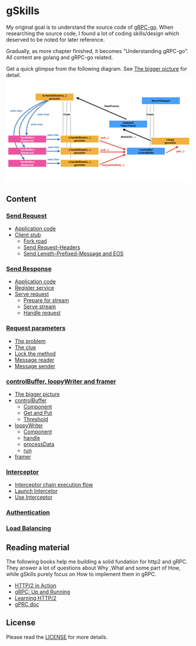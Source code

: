 # gSkills

My original goal is to understand the source code of [gRPC-go](https://github.com/grpc/grpc-go). When researching the source code, I found a lot of coding skills/design which deserved to be noted for later reference. 

Gradually, as more chapter finished, it becomes "Understanding gRPC-go". All content are golang and gRPC-go related. 

Get a quick glimpse from the following diagram. See  [The bigger picture](docs/control.md#the-bigger-picture) for detail.
![images.005](images/images.005.png)

## Content 
### [Send Request](docs/request.md)
* [Application code](docs/request.md#application-code)
* [Client stub](docs/request.md#client-stub)
  * [Fork road](docs/request.md#fork-road)
  * [Send Request-Headers](docs/request.md#send-request-headers)
  * [Send Length-Prefixed-Message and EOS](docs/request.md#send-length-prefixed-message-and-eos)
  
### [Send Response](docs/response.md)
* [Application code](docs/response.md#application-code)
* [Register service](docs/response.md#register-service)
* [Serve request](docs/response.md#serve-request)                                
  * [Prepare for stream](docs/response.md#prepare-for-stream)
  * [Serve stream](docs/response.md#serve-stream) 
  * [Handle request](docs/response.md#handle-request)

### [Request parameters](docs/parameters.md)
* [The problem](docs/parameters.md#the-problem)                                
* [The clue](docs/parameters.md#the-clue)                                
* [Lock the method](docs/parameters.md#lock-the-method)
* [Message reader](docs/parameters.md#message-reader)                                
* [Message sender](docs/parameters.md#message-sender)

### [controlBuffer, loopyWriter and framer](docs/control.md)
* [The bigger picture](docs/control.md#the-bigger-picture)                                
* [controlBuffer](docs/control.md#controlbuffer)                                
  * [Component](docs/control.md#component)
  * [Get and Put](docs/control.md#get-and-put)
  * [Threshold](docs/control.md#threshold)
* [loopyWriter](docs/control.md#loopywriter)                                
  * [Component](docs/control.md#component-1)
  * [handle](docs/control.md#handle)
  * [processData](docs/control.md#processdata)
  * [run](docs/control.md#run)
* [framer](docs/control.md#framer)                                

### [Interceptor](docs/interceptor.md)
* [Interceptor chain execution flow](docs/interceptor.md#interceptor-chain-execution-flow)   
* [Launch Intercetor](docs/interceptor.md#launch-interceptor)  
* [Use Interceptor](docs/interceptor.md#use-interceptor)

### [Authentication](docs/auth.md)

### [Load Balancing](docs/load.md)

## Reading material
The following books help me building a solid fundation for http2 and gRPC. They answer a lot of questions about Why ,What and some part of How, while gSkills purely focus on How to implement them in gRPC.

* [HTTP/2 in Action](https://www.manning.com/books/http2-in-action?query=http2)
* [gRPC: Up and Running](https://www.oreilly.com/library/view/grpc-up-and/9781492058328/)
* [Learning HTTP/2](https://www.oreilly.com/library/view/learning-http2/9781491962435/)
* [gPRC doc](https://github.com/grpc/grpc/tree/master/doc)

## License
Please read the [LICENSE](LICENSE) for more details.
